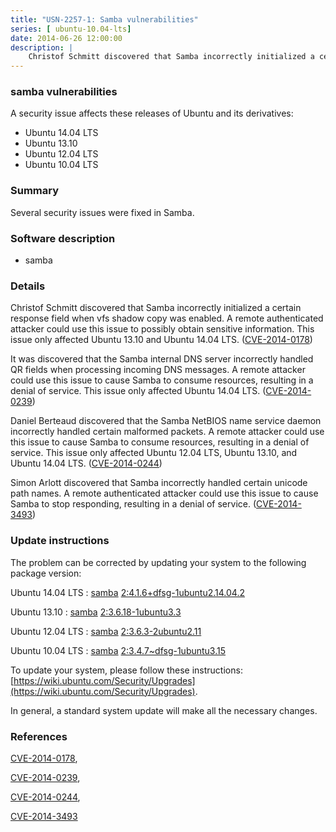 ```yaml
---
title: "USN-2257-1: Samba vulnerabilities"
series: [ ubuntu-10.04-lts]
date: 2014-06-26 12:00:00
description: |
    Christof Schmitt discovered that Samba incorrectly initialized a certain response field when vfs shadow copy was enabled. A remote authenticated attacker could use this issue to possibly obtain sensitive information. This issue only affected Ubuntu 13.10 and Ubuntu 14.04 LTS. ([CVE-2014-0178](http://people.ubuntu.com/~ubuntu-security/cve/CVE-2014-0178))
--- 
```

 
### samba vulnerabilities

A security issue affects these releases of Ubuntu and its derivatives:

* Ubuntu 14.04 LTS
* Ubuntu 13.10
* Ubuntu 12.04 LTS
* Ubuntu 10.04 LTS

### Summary

Several security issues were fixed in Samba. 

### Software description

* samba 

### Details

Christof Schmitt discovered that Samba incorrectly initialized a certain response field when vfs shadow copy was enabled. A remote authenticated attacker could use this issue to possibly obtain sensitive information. This issue only affected Ubuntu 13.10 and Ubuntu 14.04 LTS. ([CVE-2014-0178](http://people.ubuntu.com/~ubuntu-security/cve/CVE-2014-0178))

It was discovered that the Samba internal DNS server incorrectly handled QR fields when processing incoming DNS messages. A remote attacker could use this issue to cause Samba to consume resources, resulting in a denial of service. This issue only affected Ubuntu 14.04 LTS. ([CVE-2014-0239](http://people.ubuntu.com/~ubuntu-security/cve/CVE-2014-0239))

Daniel Berteaud discovered that the Samba NetBIOS name service daemon incorrectly handled certain malformed packets. A remote attacker could use this issue to cause Samba to consume resources, resulting in a denial of service. This issue only affected Ubuntu 12.04 LTS, Ubuntu 13.10, and Ubuntu 14.04 LTS. ([CVE-2014-0244](http://people.ubuntu.com/~ubuntu-security/cve/CVE-2014-0244))

Simon Arlott discovered that Samba incorrectly handled certain unicode path names. A remote authenticated attacker could use this issue to cause Samba to stop responding, resulting in a denial of service. ([CVE-2014-3493](http://people.ubuntu.com/~ubuntu-security/cve/CVE-2014-3493)) 

### Update instructions

The problem can be corrected by updating your system to the following package version:

Ubuntu 14.04 LTS
 : [samba](https://launchpad.net/ubuntu/+source/samba) <span> [2:4.1.6+dfsg-1ubuntu2.14.04.2](https://launchpad.net/ubuntu/+source/samba/2:4.1.6+dfsg-1ubuntu2.14.04.2) </span> 

Ubuntu 13.10
 : [samba](https://launchpad.net/ubuntu/+source/samba) <span> [2:3.6.18-1ubuntu3.3](https://launchpad.net/ubuntu/+source/samba/2:3.6.18-1ubuntu3.3) </span> 

Ubuntu 12.04 LTS
 : [samba](https://launchpad.net/ubuntu/+source/samba) <span> [2:3.6.3-2ubuntu2.11](https://launchpad.net/ubuntu/+source/samba/2:3.6.3-2ubuntu2.11) </span> 

Ubuntu 10.04 LTS
 : [samba](https://launchpad.net/ubuntu/+source/samba) <span> [2:3.4.7~dfsg-1ubuntu3.15](https://launchpad.net/ubuntu/+source/samba/2:3.4.7~dfsg-1ubuntu3.15) </span> 

To update your system, please follow these instructions: [https://wiki.ubuntu.com/Security/Upgrades](https://wiki.ubuntu.com/Security/Upgrades).

In general, a standard system update will make all the necessary changes. 

### References

 [CVE-2014-0178](http://people.ubuntu.com/~ubuntu-security/cve/CVE-2014-0178), 

 [CVE-2014-0239](http://people.ubuntu.com/~ubuntu-security/cve/CVE-2014-0239), 

 [CVE-2014-0244](http://people.ubuntu.com/~ubuntu-security/cve/CVE-2014-0244), 

 [CVE-2014-3493](http://people.ubuntu.com/~ubuntu-security/cve/CVE-2014-3493)
 
